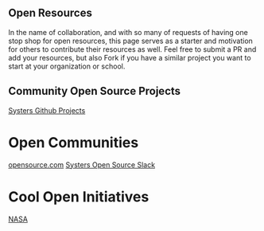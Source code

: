 ## Open Resources

In the name of collaboration, and with so many of requests of having one stop shop for open resources, this page serves as a starter
and motivation for others to contribute their resources as well. Feel free to submit a PR and add your resources, but also Fork if you have a similar project you want to start at your organization or school.


## Community Open Source Projects

[Systers Github Projects](http://systers.io/)


# Open Communities
[opensource.com](https://opensource.com/)
[Systers Open Source Slack](http://systers.io/slack-systers-opensource/)

# Cool Open Initiatives
[NASA](https://github.com/nasa)

